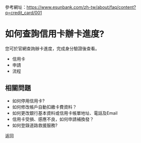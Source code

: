參考網址：https://www.esunbank.com/zh-tw/about/faq/content?q=credit_card/001

# 如何查詢信用卡辦卡進度?

您可於官網查詢辦卡進度，完成身分驗證後查看。

  * 信用卡
  * 申請
  * 流程

## 相關問題

  * 如何停用信用卡? 
  * 如何修改帳戶自動扣繳卡費資料？ 
  * 如何更改銀行基本資料或信用卡帳單地址、電話及Email 
  * 信用卡受損、感應不良，如何申請補換發？ 
  * 如何登錄道路救援服務? 

返回

